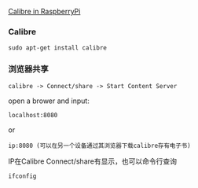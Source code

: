 [Calibre in RaspberryPi](https://linux.cn/article-8684-1.html)

### Calibre
    sudo apt-get install calibre

### 浏览器共享
    calibre -> Connect/share -> Start Content Server
open a brower and input: 

    localhost:8080
or     

    ip:8080 (可以在另一个设备通过其浏览器下载calibre存有电子书)

IP在Calibre Connect/share有显示，也可以命令行查询

    ifconfig

